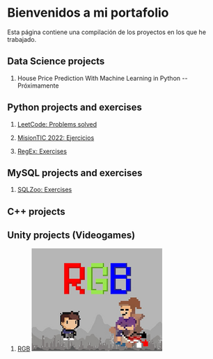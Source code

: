 # Bienvenidos a mi portafolio

Esta página contiene una compilación de los proyectos en los que he trabajado.


## Data Science projects
1. House Price Prediction With Machine Learning in Python -- Próximamente


## Python projects and exercises

1. [LeetCode: Problems solved](https://github.com/DiegoGuisasola/python_practice_basic_1/tree/master/leetcode)

2. [MisionTIC 2022: Ejercicios](https://github.com/DiegoGuisasola/python_practice_basic_1/tree/master/mintic)

3. [RegEx: Exercises](https://github.com/DiegoGuisasola/python_practice_basic_1/tree/master/re)

## MySQL projects and exercises

1. [SQLZoo: Exercises](https://github.com/DiegoGuisasola/sql_practice)

## C++ projects

## Unity projects (Videogames)

1. [RGB](https://nexocol.itch.io/rgb)
![](/images/rgb.png)
